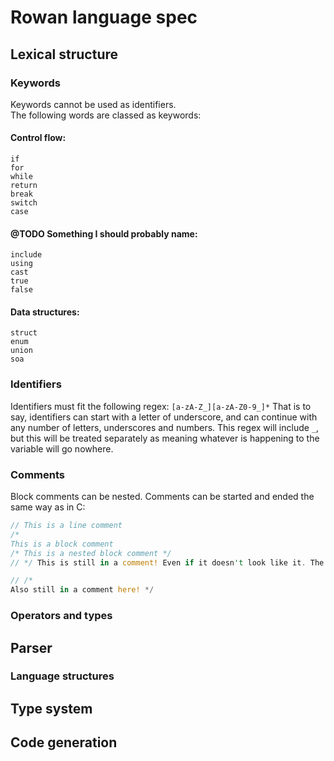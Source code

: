 # Rowan language spec

## Lexical structure

### Keywords
Keywords cannot be used as identifiers.   
The following words are classed as keywords:   
#### Control flow:
```
if
for
while
return
break
switch
case
```
####  @TODO Something I should probably name:
```
include
using
cast
true
false
```
#### Data structures:
```
struct
enum
union
soa
```

### Identifiers

Identifiers must fit the following regex: `[a-zA-Z_][a-zA-Z0-9_]*`
That is to say, identifiers can start with a letter of underscore, and can continue with any number of letters, underscores and numbers.
This regex will include `_`, but this will be treated separately as meaning whatever is happening to the variable will go nowhere.

### Comments
Block comments can be nested. Comments can be started and ended the same way as in C:
```rust
// This is a line comment
/*
This is a block comment
/* This is a nested block comment */
// */ This is still in a comment! Even if it doesn't look like it. The line comment at the start of this line makes it so.

// /*
Also still in a comment here! */
```

### Operators and types


## Parser

### Language structures

## Type system

## Code generation